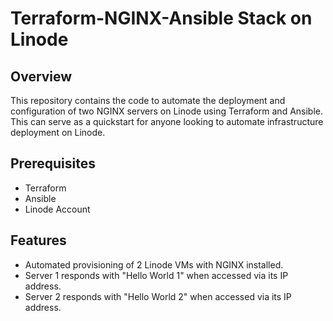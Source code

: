 # Terraform-NGINX-Ansible Stack on Linode

## Overview

This repository contains the code to automate the deployment and configuration of two NGINX servers on Linode using Terraform and Ansible. This can serve as a quickstart for anyone looking to automate infrastructure deployment on Linode.

## Prerequisites

- Terraform
- Ansible
- Linode Account

## Features

- Automated provisioning of 2 Linode VMs with NGINX installed.
- Server 1 responds with "Hello World 1" when accessed via its IP address.
- Server 2 responds with "Hello World 2" when accessed via its IP address.
